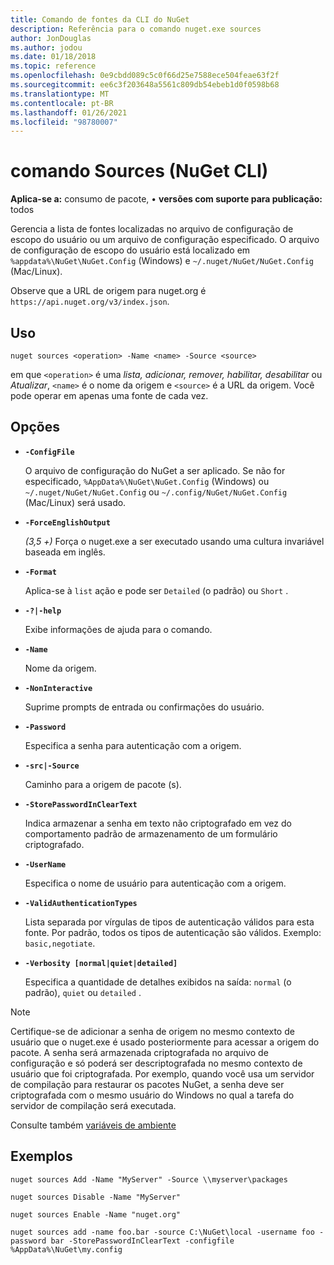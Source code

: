 ```yaml
---
title: Comando de fontes da CLI do NuGet
description: Referência para o comando nuget.exe sources
author: JonDouglas
ms.author: jodou
ms.date: 01/18/2018
ms.topic: reference
ms.openlocfilehash: 0e9cbdd089c5c0f66d25e7588ece504feae63f2f
ms.sourcegitcommit: ee6c3f203648a5561c809db54ebeb1d0f0598b68
ms.translationtype: MT
ms.contentlocale: pt-BR
ms.lasthandoff: 01/26/2021
ms.locfileid: "98780007"
---
```

# <a name="sources-command-nuget-cli"></a>comando Sources (NuGet CLI)

**Aplica-se a:** consumo de pacote, &bullet; **versões com suporte para publicação:** todos

Gerencia a lista de fontes localizadas no arquivo de configuração de escopo do usuário ou um arquivo de configuração especificado. O arquivo de configuração de escopo do usuário está localizado em `%appdata%\NuGet\NuGet.Config` (Windows) e `~/.nuget/NuGet/NuGet.Config` (Mac/Linux).

Observe que a URL de origem para nuget.org é `https://api.nuget.org/v3/index.json`.

## <a name="usage"></a>Uso

```cli
nuget sources <operation> -Name <name> -Source <source>
```

em que `<operation>` é uma *lista, adicionar, remover, habilitar, desabilitar* ou *Atualizar*, `<name>` é o nome da origem e `<source>` é a URL da origem. Você pode operar em apenas uma fonte de cada vez.

## <a name="options"></a>Opções

- **`-ConfigFile`**

  O arquivo de configuração do NuGet a ser aplicado. Se não for especificado, `%AppData%\NuGet\NuGet.Config` (Windows) ou `~/.nuget/NuGet/NuGet.Config` ou `~/.config/NuGet/NuGet.Config` (Mac/Linux) será usado.

- **`-ForceEnglishOutput`**

  *(3,5 +)* Força o nuget.exe a ser executado usando uma cultura invariável baseada em inglês.

- **`-Format`**

  Aplica-se à `list` ação e pode ser `Detailed` (o padrão) ou `Short` .

- **`-?|-help`**

  Exibe informações de ajuda para o comando.

- **`-Name`**

  Nome da origem.

- **`-NonInteractive`**

  Suprime prompts de entrada ou confirmações do usuário.

- **`-Password`**

  Especifica a senha para autenticação com a origem.

- **`-src|-Source`**

  Caminho para a origem de pacote (s).

- **`-StorePasswordInClearText`**

  Indica armazenar a senha em texto não criptografado em vez do comportamento padrão de armazenamento de um formulário criptografado.

- **`-UserName`**

  Especifica o nome de usuário para autenticação com a origem.

- **`-ValidAuthenticationTypes`**

  Lista separada por vírgulas de tipos de autenticação válidos para esta fonte. Por padrão, todos os tipos de autenticação são válidos. Exemplo: `basic,negotiate`.

- **`-Verbosity [normal|quiet|detailed]`**

  Especifica a quantidade de detalhes exibidos na saída: `normal` (o padrão), `quiet` ou `detailed` .

> [!Note]
> Certifique-se de adicionar a senha de origem no mesmo contexto de usuário que o nuget.exe é usado posteriormente para acessar a origem do pacote. A senha será armazenada criptografada no arquivo de configuração e só poderá ser descriptografada no mesmo contexto de usuário que foi criptografada. Por exemplo, quando você usa um servidor de compilação para restaurar os pacotes NuGet, a senha deve ser criptografada com o mesmo usuário do Windows no qual a tarefa do servidor de compilação será executada.

Consulte também [variáveis de ambiente](cli-ref-environment-variables.md)

## <a name="examples"></a>Exemplos

```cli
nuget sources Add -Name "MyServer" -Source \\myserver\packages

nuget sources Disable -Name "MyServer"

nuget sources Enable -Name "nuget.org"

nuget sources add -name foo.bar -source C:\NuGet\local -username foo -password bar -StorePasswordInClearText -configfile %AppData%\NuGet\my.config
```
